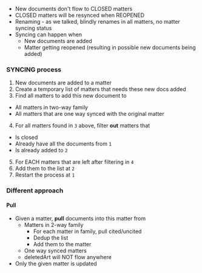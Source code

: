 - New documents don't flow to CLOSED matters
- CLOSED matters will be resynced when REOPENED
- Renaming - as we talked, blindly renames in all matters, no matter syncing status
- Syncing can happen when
  - New documents are added
  - Matter getting reopened (resulting in possible new documents being added)

### SYNCING process

1. New documents are added to a matter
2. Create a temporary list of matters that needs these new docs added
3. Find all matters to add this new document to
  - All matters in two-way family
  - All matters that are one way synced with the original matter
4. For all matters found in `3` above, filter **out** matters that
  - Is closed
  - Already have all the documents from `1`
  - Is already added to `2`
5. For EACH matters that are left after filtering in `4`
  1. Add them to the list at `2`
  2. Restart the process at `1`

### Different approach

#### Pull
- Given a matter, **pull** documents into this matter from
  - Matters in 2-way family
    - For each matter in family, pull cited/uncited
    - Dedup the list
    - Add them to the matter
  - One way synced matters
  - deletedArt will NOT flow anywhere
- Only the given matter is updated

    

